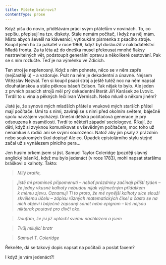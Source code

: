 ```yaml
---
title: Píšete bratrovi?
contentType: prose
---
```


Když píšu do novin, přidělávám práci svým přátelům v novinách. To, co sepíšu, přepisují na tzv. diskety. Stále nemám počítač, i když na něj mám. Místo abych ševelil na klávesnici, vytloukám písmenka z psacího stroje. Koupil jsem ho za pakatel v roce 1969, když byl dosloužil v nakladatelství Mladá fronta. Za ta léta až do dneška musel překousat mnohé flaksy nestravitelných vět, podstoupit generální opravu a několikeré cestování. Pak se s ním rozlučte. Teď je na výměnku ve Zdicích.

Ten stroj je nepřenosný. Když s ním pohnete, něco se v něm zapře (nejčastěji ú) – a vzdoruje. Psát na něm je dekadentní a únavné. Nejsem Vítězslav Nezval. Ten si koupil psací stroj a ještě tutéž noc na něm napsal dlouhatánskou a stále pěknou báseň Edison. Tak nějak to bylo. Ale jeden z prvních psacích strojů měl prý dekadentní literát Jiří Karásek ze Lvovic. Tvrdil to u vína a pěkných řečí Ivan Wernisch. Nebo mluvil o někom jiném?

Jisté je, že synové mých mladších přátel a vnukové mých starších přátel mají počítače. Umí to s nimi, zavírají se s nimi před okolním světem, báječně spolu navzájem vycházejí. Dnešní dětská počítačová generace je prý odsouzena k osamělosti. Tvrdí to někteří západní sociologové. Říkají, že děti, když si zvyknou komunikovat s vševědným počítačem, moc toho už nenamluví s rodiči ani se svými sourozenci. Natož aby jim psaly z prázdnin nebo soukromých škol dopisy! Ale co. Úpadek epistolárního stylu stejně začal už s vynálezem plnicího pera…

Jen husím brkem jsem si jist. Samuel Taylor Coleridge (později slavný anglický básník), když mu bylo jedenáct (v roce 1783), mohl napsat staršímu bráškovi o kalhoty. Takto:

> _Milý bratře,_

> _jistě mi promineš připomenutí – neboť prázdniny začínají příš­tí týden – že jedny vkusné kalhoty nebudou nijak výjimečným přídatkem k mému zjevu. Oznamuji Ti to proto, že mé nynější kalhoty sice slouží skvělému účelu – zápisu různých matematických čísel a často se na nich objeví i báječně zapsaný sonet nebo epigram – leč nejsou nikterak poutavé pro dívčí oko._

> _Doufám, že jsi již upláchl svému nachlazení a jsem_

> _Tvůj milující bratr_

> _Samuel T. Coleridge_

Řekněte, dá se takový dopis napsat na počítači a poslat faxem?

I když je vám jedenáct?!
